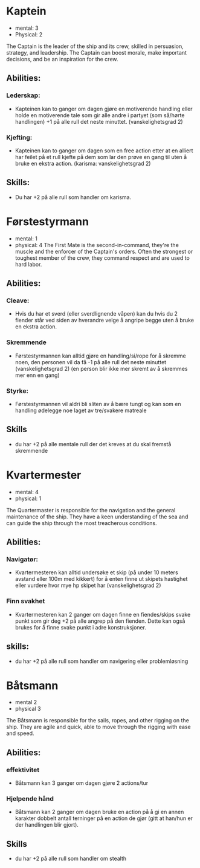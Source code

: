 # Kaptein
- mental: 3
- Physical: 2

The Captain is the leader of the ship and its crew, skilled in persuasion, strategy, and leadership. The Captain can boost morale, make important decisions, and be an inspiration for the crew.

## Abilities:

### Lederskap:
- Kapteinen kan to ganger om dagen gjøre en motiverende handling eller holde en motiverende tale som gir alle andre i partyet (som så/hørte handlingen) +1 på alle rull det neste minuttet. (vanskelighetsgrad 2)

### Kjefting:
- Kapteinen kan to ganger om dagen som en free action etter at en alliert har feilet på et rull kjefte på dem som lar den prøve en gang til uten å bruke en ekstra action. (karisma: vanskelighetsgrad 2)

## Skills:
- Du har +2 på alle rull som handler om karisma.


# Førstestyrmann
- mental: 1
- physical: 4
The First Mate is the second-in-command, they're the muscle and the enforcer of the Captain's orders. Often the strongest or toughest member of the crew, they command respect and are used to hard labor.

## Abilities:

### Cleave:
- Hvis du har et sverd (eller sverdlignende våpen) kan du hvis du 2 fiender står ved siden av hverandre velge å angripe begge uten å bruke en ekstra action.

### Skremmende
- Førstestyrmannen kan alltid gjøre en handling/si/rope for å skremme noen, den personen vil da få -1 på alle rull det neste minuttet (vanskelighetsgrad 2) (en person blir ikke mer skremt av å skremmes mer enn en gang)

### Styrke:
- Førstestyrmannen vil aldri bli sliten av å bære tungt og kan som en handling ødelegge noe laget av tre/svakere matreale

## Skills
- du har +2 på alle mentale rull der det kreves at du skal fremstå skremmende


# Kvartermester
- mental: 4
- physical: 1

The Quartermaster is responsible for the navigation and the general maintenance of the ship. They have a keen understanding of the sea and can guide the ship through the most treacherous conditions.

## Abilities:

### Navigatør:
- Kvartermesteren kan alltid undersøke et skip (på under 10 meters avstand eller 100m med kikkert) for å enten finne ut skipets hastighet eller vurdere hvor mye hp skipet har (vanskelighetsgrad 2)

### Finn svakhet
- Kvartermesteren kan 2 ganger om dagen finne en fiendes/skips svake punkt som gir deg +2 på alle angrep på den fienden. Dette kan også brukes for å finne svake punkt i adre konstruksjoner. 

## skills:
- du har +2 på alle rull som handler om navigering eller problemløsning


# Båtsmann
- mental 2
- physical 3

The Båtsmann is responsible for the sails, ropes, and other rigging on the ship. They are agile and quick, able to move through the rigging with ease and speed.

## Abilities:

### effektivitet 
- Båtsmann kan 3 ganger om dagen gjøre 2 actions/tur

### Hjelpende hånd
- Båtsmann kan 2 ganger om dagen bruke en action på å gi en annen karakter dobbelt antall terninger på en action de gjør (gitt at han/hun er der handlingen blir gjort).

## Skills
- du har +2 på alle rull som handler om stealth



